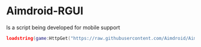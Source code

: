 # Aimdroid-RGUI
Is a script being developed for mobile support

```lua
loadstring(game:HttpGet("https://raw.githubusercontent.com/Aimdroid/Aimdroid-RGUI/refs/heads/main/loader.lua"))()

